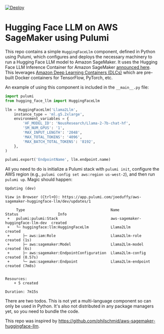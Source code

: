 [![Deploy](https://get.pulumi.com/new/button.svg)](https://app.pulumi.com/new?template=https://github.com/joeduffy/pulumi-aws-sagemaker-huggingface-llm/blob/master/README.md)

# Hugging Face LLM on AWS SageMaker using Pulumi

This repo contains a simple `HuggingFaceLlm` component, defined in Python using Pulumi, which configures
and deploys the necessary machinery to run a Hugging Face LLM model to Amazon SageMaker. It uses the Hugging Face
LLM Inference Container for Amazon SageMaker [announced here](https://huggingface.co/blog/sagemaker-huggingface-llm).
This leverages [Amazon Deep Learning Containers (DLCs)](
https://docs.aws.amazon.com/deep-learning-containers/latest/devguide/what-is-dlc.html) which are pre-built Docker
containers for TensorFlow, PyTorch, etc.

An example of using this component is included in the `__main__.py` file:

```python
import pulumi
from hugging_face_llm import HuggingFaceLlm

llm = HuggingFaceLlm('Llama2Llm',
    instance_type = 'ml.g5.2xlarge',
    environment_variables = {
        'HF_MODEL_ID': 'NousResearch/Llama-2-7b-chat-hf',
        'SM_NUM_GPUS': '1',
        'MAX_INPUT_LENGTH': '2048',
        'MAX_TOTAL_TOKENS': '4096',
        'MAX_BATCH_TOTAL_TOKENS': '8192',
    },
)

pulumi.export('EndpointName', llm.endpoint.name)
```

All you need to do is initialize a Pulumi stack with `pulumi init`, configure the AWS region
(e.g., `pulumi config set aws:region us-west-2`), and then run `pulumi up`. Magic should happen:

```
Updating (dev)

View in Browser (Ctrl+O): https://app.pulumi.com/joeduffy/aws-sagemaker-huggingface-llm/dev/updates/1

     Type                                       Name                               Status                  Info
 +   pulumi:pulumi:Stack                        aws-sagemaker-huggingface-llm-dev  created
 +   └─ huggingface:llm:HuggingFaceLlm          Llama2Llm                          created
 +      ├─ aws:iam:Role                         Llama2Llm-role                     created (1s)
 +      ├─ aws:sagemaker:Model                  Llama2Llm-model                    created (6s)
 +      ├─ aws:sagemaker:EndpointConfiguration  Llama2Llm-config                   created (0.57s)
 +      └─ aws:sagemaker:Endpoint               Llama2Llm-endpoint                 created (7m8s)


Resources:
    + 5 created

Duration: 7m15s
```


There are two todos. This is not yet a multi-language component so can only be used in Python. It's also not
distributed in any package managers yet, so you need to bundle the code.

This repo was inspired by https://github.com/philschmid/aws-sagemaker-huggingface-llm.
